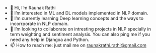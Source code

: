 - 👋 Hi, I’m Raunak Rathi
- 👀 I’m interested in ML and DL models implemented in NLP domain.
- 🌱 I’m currently learning Deep learning concepts and the ways to incorrporate in NLP domain.
- 💞️ I’m looking to collaborate on intresting projects in NLP specially in term weighting and sentiment analysis. You can also ping me if you need any help in Djangoa and Python.
- 📫 How to reach me: just mail me on raunakrathi.rathi@gmail.com

<!---
Code4luv/Code4luv is a ✨ special ✨ repository because its `README.md` (this file) appears on your GitHub profile.
You can click the Preview link to take a look at your changes.
--->
